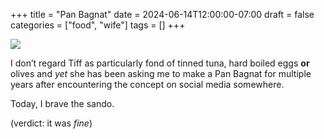 +++
title = "Pan Bagnat"
date = 2024-06-14T12:00:00-07:00
draft = false
categories = ["food", "wife"]
tags = []
+++

![](./bagnat.png)

I don’t regard Tiff as particularly fond of tinned tuna, hard boiled eggs **or** olives and _yet_ she has been asking me to make a Pan Bagnat for multiple years after encountering the concept on social media somewhere.

Today, I brave the sando.

(verdict: it was _fine_)
